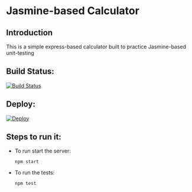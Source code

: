 # Jasmine-based Calculator

## Introduction
This is a simple express-based calculator built to practice Jasmine-based unit-testing

## Build Status:
[![Build Status](https://travis-ci.org/kaushikchaubal/jasmine-based-calculator.svg?branch=master)](https://travis-ci.org/kaushikchaubal/jasmine-based-calculator)

## Deploy:
[![Deploy](https://www.herokucdn.com/deploy/button.svg)](https://dashboard.heroku.com/new?template=https%3A%2F%2Fgithub.com%2Fkaushikchaubal%2Fjasmine-based-calculator)

## Steps to run it:
* To run start the server:
    ```
    npm start
    ```
* To run the tests:
    ```
    npm test
    ```